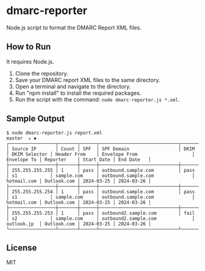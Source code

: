 # dmarc-reporter
Node.js script to format the DMARC Report XML files.


## How to Run

It requires Node.js.

1. Clone the repository.
2. Save your DMARC report XML files to the same directory.
3. Open a terminal and navigate to the directory.
4. Run "npm install" to install the required packages.
5. Run the script with the command: `node dmarc-reporter.js *.xml`.


## Sample Output



```
$ node dmarc-reporter.js report.xml                                                                                                                                                       master  ✭ ✱
┌─────────────────┬───────┬──────┬─────────────────────────────┬──────┬───────────────┬────────────────┬──────────────────────────────────┬─────────────┬─────────────┬────────────┬────────────┐
│ Source IP       │ Count │ SPF  │ SPF Domain                  │ DKIM │ DKIM Selector │ Header From    │ Envelope From                    │ Envelope To │ Reporter    │ Start Date │ End Date   │
├─────────────────┼───────┼──────┼─────────────────────────────┼──────┼───────────────┼────────────────┼──────────────────────────────────┼─────────────┼─────────────┼────────────┼────────────┤
│ 255.255.255.255 │ 1     │ pass │ outbound.sample.com         │ pass │ s1            │ sample.com     │ outbound.sample.com              │ hotmail.com │ Outlook.com │ 2024-03-25 │ 2024-03-26 │
├─────────────────┼───────┼──────┼─────────────────────────────┼──────┼───────────────┼────────────────┼──────────────────────────────────┼─────────────┼─────────────┼────────────┼────────────┤
│ 255.255.255.254 │ 1     │ pass │ outbound.sample.com         │ pass │ s1            │ sample.com     │ outbound.sample.com              │ hotmail.com │ Outlook.com │ 2024-03-25 │ 2024-03-26 │
├─────────────────┼───────┼──────┼─────────────────────────────┼──────┼───────────────┼────────────────┼──────────────────────────────────┼─────────────┼─────────────┼────────────┼────────────┤
│ 255.255.255.253 │ 1     │ pass │ outbound2.sample.com        │ fail │ s2            │ sample.com     │ outbound2.sample.com             │ outlook.jp  │ Outlook.com │ 2024-03-25 │ 2024-03-26 │
└─────────────────┴───────┴──────┴─────────────────────────────┴──────┴───────────────┴────────────────┴──────────────────────────────────┴─────────────┴─────────────┴────────────┴────────────┘
```




## License
MIT